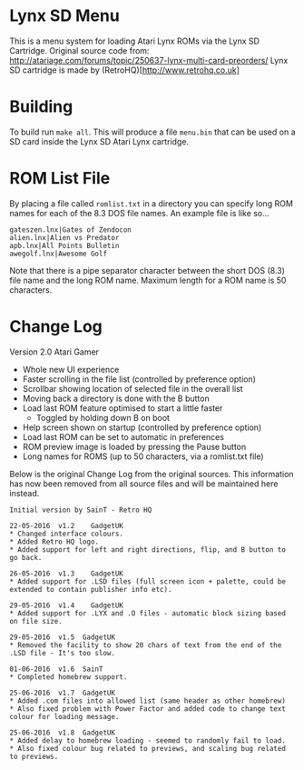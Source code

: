 # Lynx SD Menu

This is a menu system for loading Atari Lynx ROMs via the Lynx SD Cartridge.
Original source code from: http://atariage.com/forums/topic/250637-lynx-multi-card-preorders/
Lynx SD cartridge is made by (RetroHQ)[http://www.retrohq.co.uk]

# Building

To build run ```make all```. This will produce a file ```menu.bin``` that can be used on a SD card inside the Lynx SD Atari Lynx cartridge.

# ROM List File

By placing a file called ```romlist.txt``` in a directory you can specify long ROM names for each of the 8.3 DOS file names.
An example file is like so...

```
gateszen.lnx|Gates of Zendocon
alien.lnx|Alien vs Predator
apb.lnx|All Points Bulletin
awegolf.lnx|Awesome Golf
```

Note that there is a pipe separator character between the short DOS (8.3) file name and the long ROM name. Maximum length for a ROM name is 50 characters.

# Change Log

Version 2.0 Atari Gamer
* Whole new UI experience
 * Faster scrolling in the file list (controlled by preference option)
 * Scrollbar showing location of selected file in the overall list
 * Moving back a directory is done with the B button
* Load last ROM feature optimised to start a little faster
  * Toggled by holding down B on boot
* Help screen shown on startup (controlled by preference option)
* Load last ROM can be set to automatic in preferences
* ROM preview image is loaded by pressing the Pause button
* Long names for ROMS (up to 50 characters, via a romlist.txt file)

Below is the original Change Log from the original sources. This information has now been removed from all source files and will be maintained here instead.

```
Initial version by SainT - Retro HQ

22-05-2016	v1.2	GadgetUK
* Changed interface colours.
* Added Retro HQ logo.
* Added support for left and right directions, flip, and B button to go back.

26-05-2016  v1.3	GadgetUK
* Added support for .LSD files (full screen icon + palette, could be extended to contain publisher info etc).

29-05-2016  v1.4	GadgetUK
* Added support for .LYX and .O files - automatic block sizing based on file size.

29-05-2016  v1.5  GadgetUK
* Removed the facility to show 20 chars of text from the end of the .LSD file - It's too slow.

01-06-2016  v1.6  SainT
* Completed homebrew support.

25-06-2016  v1.7  GadgetUK
* Added .com files into allowed list (same header as other homebrew)
* Also fixed problem with Power Factor and added code to change text colour for loading message.

25-06-2016  v1.8  GadgetUK
* Added delay to homebrew loading - seemed to randomly fail to load.
* Also fixed colour bug related to previews, and scaling bug related to previews.
```